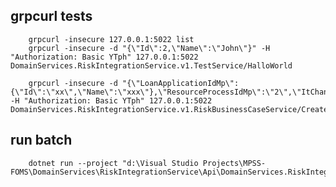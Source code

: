 ﻿## grpcurl tests
        grpcurl -insecure 127.0.0.1:5022 list
        grpcurl -insecure -d "{\"Id\":2,\"Name\":\"John\"}" -H "Authorization: Basic YTph" 127.0.0.1:5022 DomainServices.RiskIntegrationService.v1.TestService/HalloWorld

        grpcurl -insecure -d "{\"LoanApplicationIdMp\":{\"Id\":\"xx\",\"Name\":\"xxx\"},\"ResourceProcessIdMp\":\"2\",\"ItChannel\":\"John\"}" -H "Authorization: Basic YTph" 127.0.0.1:5022 DomainServices.RiskIntegrationService.v1.RiskBusinessCaseService/CreateCase

## run batch
        dotnet run --project "d:\Visual Studio Projects\MPSS-FOMS\DomainServices\RiskIntegrationService\Api\DomainServices.RiskIntegrationService.Api.csproj"